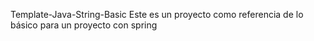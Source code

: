 Template-Java-String-Basic
Este es un proyecto como referencia de lo básico para un proyecto con spring